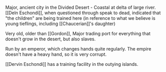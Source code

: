 Major, ancient city in the Divided Desert - Coastal at delta of large river.  [[Deln Eschondi]], when questioned through speak to dead, indicated that "the children" are being trained here (in reference to what we believe is young tieflings, including [[Chaucerian]]'s daughter)

Very old, older than [[Gordon]], Major trading port for everything that doesn't grow in the desert, but also slaves.

Run by an emperor, which changes hands quite regularly.  The empire doesn't have a heavy hand, so it is very corrupt. 

[[Dervin Eschondi]] has a training facility in the outying islands.



